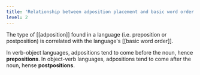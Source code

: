```yaml
---
title: 'Relationship between adposition placement and basic word order'
level: 2
---
```


The type of [[adposition]] found in a language (i.e. preposition or postposition) is correlated with the language's [[basic word order]].

In verb-object languages, adpositions tend to come before the noun, hence **prepositions**. In object-verb languages, adpositions tend to come after the noun, hense **postpositions**.
